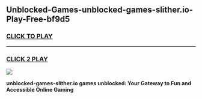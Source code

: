 
## Unblocked-Games-unblocked-games-slither.io-Play-Free-bf9d5
<h3>
<a href="https://premium76.site?title=unblocked-games-slither.io&ref=18A1">CLICK TO PLAY</a></h3>
<hr>

<h3>
<a href="https://premium76.site?title=unblocked-games-slither.io&ref=18A1">CLICK 2 PLAY</a>
  
</h3>

<a href="https://premium76.site?title=unblocked-games-slither.io&ref=18A1"><img src="https://clearcache.store/games.png"></a>


**unblocked-games-slither.io games unblocked: Your Gateway to Fun and Accessible Online Gaming**

